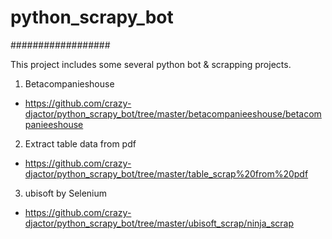 <h1> python_scrapy_bot </h1>
##################

This project includes some several python bot & scrapping projects.

1) Betacompanieshouse 
* https://github.com/crazy-djactor/python_scrapy_bot/tree/master/betacompanieeshouse/betacompanieeshouse
   
2) Extract table data from pdf
* https://github.com/crazy-djactor/python_scrapy_bot/tree/master/table_scrap%20from%20pdf
   
3) ubisoft by Selenium
* https://github.com/crazy-djactor/python_scrapy_bot/tree/master/ubisoft_scrap/ninja_scrap
